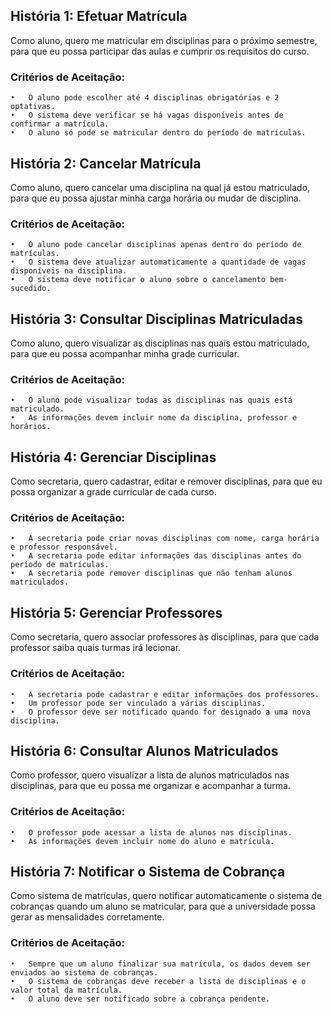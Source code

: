 ## História 1: Efetuar Matrícula

Como aluno, quero me matricular em disciplinas para o próximo semestre, para que eu possa participar das aulas e cumprir os requisitos do curso.

### Critérios de Aceitação:

	•	O aluno pode escolher até 4 disciplinas obrigatórias e 2 optativas.
	•	O sistema deve verificar se há vagas disponíveis antes de confirmar a matrícula.
	•	O aluno só pode se matricular dentro do período de matrículas.

## História 2: Cancelar Matrícula

Como aluno, quero cancelar uma disciplina na qual já estou matriculado, para que eu possa ajustar minha carga horária ou mudar de disciplina.

### Critérios de Aceitação:

	•	O aluno pode cancelar disciplinas apenas dentro do período de matrículas.
	•	O sistema deve atualizar automaticamente a quantidade de vagas disponíveis na disciplina.
	•	O sistema deve notificar o aluno sobre o cancelamento bem-sucedido.

## História 3: Consultar Disciplinas Matriculadas

Como aluno, quero visualizar as disciplinas nas quais estou matriculado, para que eu possa acompanhar minha grade curricular.

### Critérios de Aceitação:

	•	O aluno pode visualizar todas as disciplinas nas quais está matriculado.
	•	As informações devem incluir nome da disciplina, professor e horários.

## História 4: Gerenciar Disciplinas

Como secretaria, quero cadastrar, editar e remover disciplinas, para que eu possa organizar a grade curricular de cada curso.

### Critérios de Aceitação:

	•	A secretaria pode criar novas disciplinas com nome, carga horária e professor responsável.
	•	A secretaria pode editar informações das disciplinas antes do período de matrículas.
	•	A secretaria pode remover disciplinas que não tenham alunos matriculados.

## História 5: Gerenciar Professores

Como secretaria, quero associar professores às disciplinas, para que cada professor saiba quais turmas irá lecionar.

### Critérios de Aceitação:

	•	A secretaria pode cadastrar e editar informações dos professores.
	•	Um professor pode ser vinculado a várias disciplinas.
	•	O professor deve ser notificado quando for designado a uma nova disciplina.

## História 6: Consultar Alunos Matriculados

Como professor, quero visualizar a lista de alunos matriculados nas disciplinas, para que eu possa me organizar e acompanhar a turma.

### Critérios de Aceitação:

	•	O professor pode acessar a lista de alunos nas disciplinas.
	•	As informações devem incluir nome do aluno e matrícula.
	

## História 7: Notificar o Sistema de Cobrança

Como sistema de matrículas, quero notificar automaticamente o sistema de cobranças quando um aluno se matricular, para que a universidade possa gerar as mensalidades corretamente.

### Critérios de Aceitação:

	•	Sempre que um aluno finalizar sua matrícula, os dados devem ser enviados ao sistema de cobranças.
	•	O sistema de cobranças deve receber a lista de disciplinas e o valor total da matrícula.
	•	O aluno deve ser notificado sobre a cobrança pendente.
